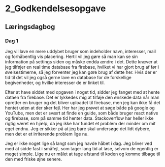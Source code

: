 # 2_Godkendelsesopgave


## Læringsdagbog  

### Dag 1
Jeg vil lave en mere uddybet bruger som indeholder navn, interesser, mail og forhåbentlig vis placering. Hertil vil jeg gøre så man kan se sin information på settings siden og måske endda ændre i det. Dette kræver at jeg tilføjer en real time database fra firebase, hvilket vi har gjort brug af før i øvelsestimerne, så jeg forventer jeg kan gøre brug af dette her. Hvis der er tid til det vil jeg også gerne lave en database for de forskellige begivenheder, og hvilke interesser de er linket til. 

Efter at  have siddet med opgaven i noget tid, sidder jeg fanget med at hente dataen fra firebase. Det er lykkedes mig at tilføje den ønskede data når man opretter en bruger og det bliver uploadet til firebase, men jeg kan ikke få det hentet uden at der sker fejl. Her har jeg prøvet at søge både på google og YouTube, men det er svært at finde en guide, som både bruger react native og firebase, som på samme tid henter data. Stackoverflow har heller ikke rigtig været en hjælp, da jeg ikke har fundet et problem der minder om mit eget endnu. Jeg er sikker på at jeg bare skal undersøge det lidt dybere, men det er et irriterende problem lige nu. 

Jeg er ikke noget lige så langt som jeg havde håbet i dag. Jeg bliver ved med at sidde fast i småfejl, som tager lang tid at løse, selvom de egentlig er meget simple. Lige nu er målet at tage afstand til koden og komme tilbage til den med friske øjne senere. 

